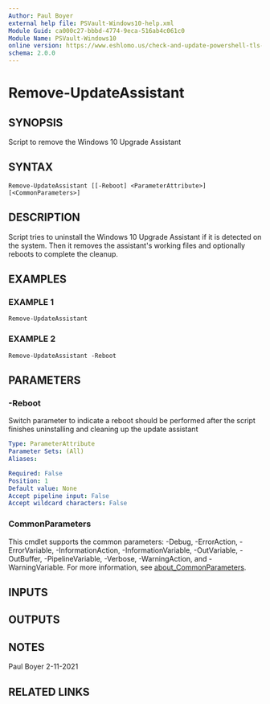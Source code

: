 ```yaml
---
Author: Paul Boyer
external help file: PSVault-Windows10-help.xml
Module Guid: ca000c27-bbbd-4774-9eca-516ab4c061c0
Module Name: PSVault-Windows10
online version: https://www.eshlomo.us/check-and-update-powershell-tls-version/
schema: 2.0.0
---
```


# Remove-UpdateAssistant

## SYNOPSIS
Script to remove the Windows 10 Upgrade Assistant

## SYNTAX

```
Remove-UpdateAssistant [[-Reboot] <ParameterAttribute>] [<CommonParameters>]
```

## DESCRIPTION
Script tries to uninstall the Windows 10 Upgrade Assistant if it is detected on the system.
Then it removes the assistant's working files and optionally reboots to
complete the cleanup.

## EXAMPLES

### EXAMPLE 1
```
Remove-UpdateAssistant
```

### EXAMPLE 2
```
Remove-UpdateAssistant -Reboot
```

## PARAMETERS

### -Reboot
Switch parameter to indicate a reboot should be performed after the script finishes uninstalling and cleaning up the update assistant

```yaml
Type: ParameterAttribute
Parameter Sets: (All)
Aliases:

Required: False
Position: 1
Default value: None
Accept pipeline input: False
Accept wildcard characters: False
```

### CommonParameters
This cmdlet supports the common parameters: -Debug, -ErrorAction, -ErrorVariable, -InformationAction, -InformationVariable, -OutVariable, -OutBuffer, -PipelineVariable, -Verbose, -WarningAction, and -WarningVariable. For more information, see [about_CommonParameters](http://go.microsoft.com/fwlink/?LinkID=113216).

## INPUTS

## OUTPUTS

## NOTES
Paul Boyer 2-11-2021

## RELATED LINKS
